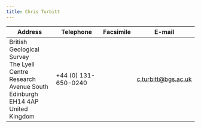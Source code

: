 ```yaml
---
title: Chris Turbitt
---
```


| Address | Telephone | Facsimile | E-mail |
|---------------------------|-----------|-----------|--------|
|British Geological Survey<br/>The Lyell Centre<br/>Research Avenue South<br/>Edinburgh EH14 4AP<br/>United Kingdom|+44 (0) 131-650-0240||c.turbitt@bgs.ac.uk|
